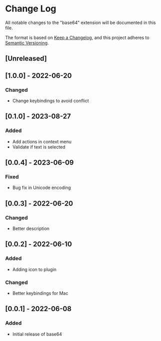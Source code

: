 # Change Log

All notable changes to the "base64" extension will be documented in this file.

The format is based on [Keep a Changelog](https://keepachangelog.com/en/1.0.0/),
and this project adheres to [Semantic Versioning](https://semver.org/spec/v2.0.0.html).

## [Unreleased]

## [1.0.0] - 2022-06-20

### Changed

- Change keybindings to avoid conflict

## [0.1.0] - 2023-08-27

### Added

- Add actions in context menu
- Validate if text is selected

## [0.0.4] - 2023-06-09

### Fixed

- Bug fix in Unicode encoding

## [0.0.3] - 2022-06-20

### Changed

- Better description

## [0.0.2] - 2022-06-10

### Added

- Adding icon to plugin

### Changed

- Better keybindings for Mac

## [0.0.1] - 2022-06-08

### Added

- Initial release of base64